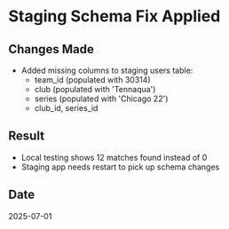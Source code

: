 # Staging Schema Fix Applied

## Changes Made
- Added missing columns to staging users table:
  - team_id (populated with 30314)
  - club (populated with 'Tennaqua')
  - series (populated with 'Chicago 22')
  - club_id, series_id

## Result
- Local testing shows 12 matches found instead of 0
- Staging app needs restart to pick up schema changes

## Date
2025-07-01 
